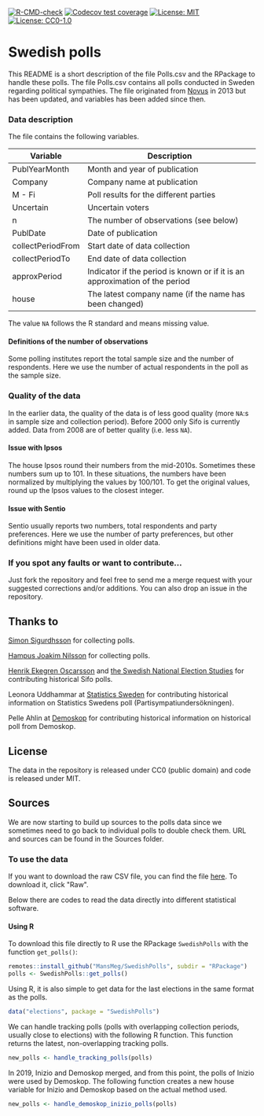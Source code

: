 <!-- badges: start -->
[![R-CMD-check](https://github.com/MansMeg/SwedishPolls/actions/workflows/R-CMD-check.yaml/badge.svg)](https://github.com/MansMeg/SwedishPolls/actions/workflows/R-CMD-check.yaml)
[![Codecov test coverage](https://codecov.io/gh/MansMeg/SwedishPolls/branch/master/graph/badge.svg)](https://app.codecov.io/gh/MansMeg/SwedishPolls?branch=master)
[![License: MIT](https://img.shields.io/badge/License-MIT-yellow.svg)](https://opensource.org/licenses/MIT)
[![License: CC0-1.0](https://licensebuttons.net/l/zero/1.0/80x15.png)](http://creativecommons.org/publicdomain/zero/1.0/)
<!-- badges: end -->

Swedish polls
========================================================

This README is a short description of the file Polls.csv and the RPackage to handle these polls. The file Polls.csv contains all polls conducted in Sweden regarding political sympathies. The file originated from [Novus](http://www.novus.se/vaeljaropinionen/ekotnovus-poll-of-polls.aspx) in 2013 but has been updated, and variables has been added since then.

### Data description

The file contains the following variables.

Variable      | Description
------------- | -------------
PublYearMonth | Month and year of publication
Company	      | Company name at publication
M - Fi	      | Poll results for the different parties
Uncertain	    | Uncertain voters
n	            | The number of observations (see below)
PublDate	    | Date of publication
collectPeriodFrom	| Start date of data collection
collectPeriodTo	| End date of data collection
approxPeriod | Indicator if the period is known or if it is an approximation of the period
house | The latest company name (if the name has been changed)

The value ```NA``` follows the R standard and means missing value. 

#### Definitions of the number of observations
Some polling institutes report the total sample size and the number of respondents. Here we use the number of actual respondents in the poll as the sample size.

### Quality of the data
In the earlier data, the quality of the data is of less good quality (more ```NA```:s in sample size and collection period). Before 2000 only Sifo is currently added. 
Data from 2008 are of better quality (i.e. less ```NA```). 

#### Issue with Ipsos
The house Ipsos round their numbers from the mid-2010s. Sometimes these numbers sum up to 101. In these situations, the numbers have been normalized by multiplying the values by 100/101. To get the original values, round up the Ipsos values to the closest integer.

#### Issue with Sentio
Sentio usually reports two numbers, total respondents and party preferences. Here we use the number of party preferences, but other definitions might have been used in older data.

### If you spot any faults or want to contribute...
Just fork the repository and feel free to send me a merge request with your suggested corrections and/or additions. You can also drop an issue in the repository.


## Thanks to
[Simon Sigurdhsson](https://github.com/urdh) for collecting polls.

[Hampus Joakim Nilsson](https://github.com/hjnilsson) for collecting polls.

[Henrik Ekegren Oscarsson](https://ekengrenoscarsson.com/) and [the Swedish National Election Studies](https://www.gu.se/en/swedish-national-election-studies) for contributing historical Sifo polls.

Leonora Uddhammar at [Statistics Sweden](https://www.scb.se) for contributing historical information on Statistics Swedens poll (Partisympatiundersökningen).

Pelle Ahlin at [Demoskop](https://www.demoskop.se) for contributing historical information on historical poll from Demoskop.

## License
The data in the repository is released under CC0 (public domain) and code is released under MIT.

## Sources
We are now starting to build up sources to the polls data since we sometimes need to go back to individual polls to double check them. URL and sources can be found in the Sources folder.

### To use the data
If you want to download the raw CSV file, you can find the file [here](https://github.com/MansMeg/SwedishPolls/blob/master/Data/Polls.csv). To download it, click "Raw".

Below there are codes to read the data directly into different statistical software.

#### Using R
To download this file directly to R use the RPackage `SwedishPolls` with the function `get_polls()`:

```r 
remotes::install_github("MansMeg/SwedishPolls", subdir = "RPackage")
polls <- SwedishPolls::get_polls()
```

Using R, it is also simple to get data for the last elections in the same format as the polls.

```r 
data("elections", package = "SwedishPolls")
```

We can handle tracking polls (polls with overlapping collection periods, usually close to elections) with the following R function. This function returns the latest, non-overlapping tracking polls. 

```r 
new_polls <- handle_tracking_polls(polls)
```

In 2019, Inizio and Demoskop merged, and from this point, the polls of Inizio were used by Demoskop. The following function creates a new house variable for Inizio and Demoskop based on the actual method used.

```r 
new_polls <- handle_demoskop_inizio_polls(polls)
```


